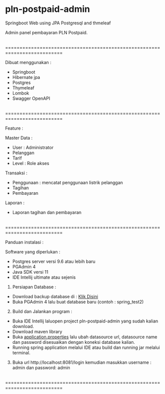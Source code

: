 # pln-postpaid-admin
Springboot Web using JPA Postgresql and thmeleaf

Admin panel pembayaran PLN Postpaid.

<br>==========================================================================<br>

Dibuat menggunakan :
- Springboot
- Hibernate jpa
- Postgres
- Thymeleaf
- Lombok
- Swagger OpenAPI

<br>==========================================================================<br>

Feature :

Master Data :
- User : Administrator
- Pelanggan
- Tarif
- Level : Role akses

Transaksi :
- Penggunaan : mencatat penggunaan listrik pelanggan
- Tagihan
- Pembayaran

Laporan :
- Laporan tagihan dan pembayaran

<br>==========================================================================<br>

Panduan instalasi :

Software yang diperlukan :
- Postgres server versi 9.6 atau lebih baru
- PGAdmin 4
- Java SDK versi 11
- IDE Intellij ultimate atau sejenis

1. Persiapan Database :
- Download backup database di : <a href="https://github.com/ratwareid/pln-postpaid-admin/tree/master/database"> Klik Disini</a>
- Buka PGAdmin 4 lalu buat database baru (contoh : spring_test2)

2. Build dan Jalankan program :
- Buka IDE Intellij laluopen project pln-postpaid-admin yang sudah kalian download.
- Download maven library
- Buka <a href="https://github.com/ratwareid/pln-postpaid-admin/blob/master/src/main/resources/application.properties">application.properties</a> lalu ubah datasource url, datasource name dan password disesuaikan dengan koneksi database kalian.
- Running spring application melalui IDE atau build dan running jar melalui terminal.

3. Buka url http://localhost:8081/login kemudian masukkan username : admin dan password: admin

<br>==========================================================================<br>
